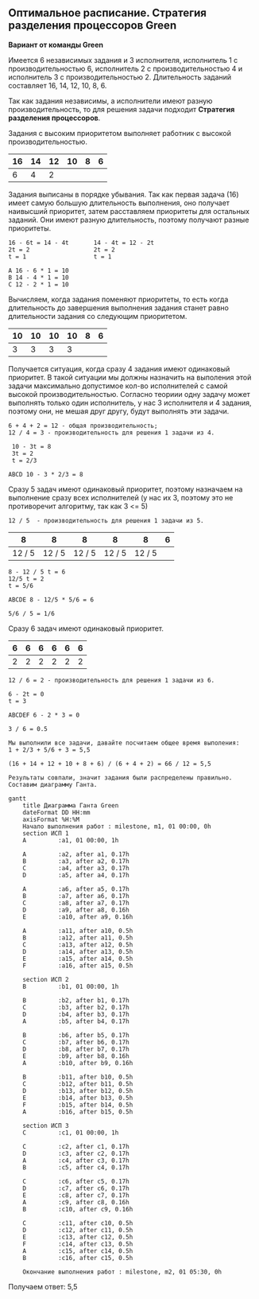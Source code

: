 ## Оптимальное расписание. Стратегия разделения процессоров Green

**Вариант от команды Green**

Имеется 6 независимых задания и 3 исполнителя, исполнитель 1 с производительностью 6, 
исполнитель 2 с производительностью 4 и исполнитель 3 с производительностью 2. 
Длительность заданий составляет 16, 14, 12, 10, 8, 6. 

Так как задания независимы, а исполнители имеют разную производительность, то для решения задачи подходит **Стратегия разделения процессоров**.

Задания с высоким приоритетом выполняет работник с высокой производительностью.


| 16   | 14   | 12   | 10    | 8     | 6     |
|------|------|------|-------|-------|-------|
|   6  |   4  |   2  |       |       |       |


Задания выписаны в порядке убывания. Так как  первая задача (16)  имеет самую большую длительность выполнения,
оно получает наивысший приоритет, затем расставляем приоритеты для остальных заданий. Они имеют разную длительность,
поэтому получают разные приоритеты.

```
16 - 6t = 14 - 4t       14 - 4t = 12 - 2t
2t = 2                  2t = 2
t = 1                   t = 1

A 16 - 6 * 1 = 10 
B 14 - 4 * 1 = 10
C 12 - 2 * 1 = 10
```

Вычисляем, когда задания поменяют приоритеты, то есть когда длительность до завершения выполнения задания 
станет равно длительности задания со следующим приоритетом.


| 10   | 10   | 10   | 10   | 8    | 6    |
|------|------|------|------|------|------|
|   3  |   3  |   3  |   3  |      |      |

Получается ситуация, когда сразу 4 задания имеют одинаковый приоритет. 
В такой ситуации мы должны назначить на выполения этой задачи максимально допустимое кол-во исполнителей с самой высокой производительностью.
Согласно теориии одну задачу может выполнять только один исполнитель, у нас 3 исполнителя и 4 задания, поэтому они, не мешая друг другу,
будут выполнять эти задачи.

```
6 + 4 + 2 = 12 - общая производительность; 
12 / 4 = 3 - производительность для решения 1 задачи из 4.

 10 - 3t = 8
 3t = 2
 t = 2/3

ABCD 10 - 3 * 2/3 = 8
```

Сразу 5 задач имеют одинаковый приоритет, поэтому назначаем на выполнение сразу всех исполнителей 
(у нас их 3, поэтому это не противоречит алгоритму, так как 3 <= 5)

```
12 / 5  - производительность для решения 1 задачи из 5.
```

| 8      | 8     | 8     | 8     | 8     | 6    |
|--------|-------|-------|-------|-------|------|
| 12 / 5 |12 / 5 |12 / 5 |12 / 5 |12 / 5 |      |

```
8 - 12 / 5 t = 6
12/5 t = 2
t = 5/6

ABCDE 8 - 12/5 * 5/6 = 6

5/6 / 5 = 1/6
```

Сразу 6 задач имеют одинаковый приоритет. 

| 6    | 6    | 6    | 6    | 6    | 6    |
|------|------|------|------|------|------|
| 2    | 2    | 2    | 2    | 2    | 2    |

```
12 / 6 = 2 - производительность для решения 1 задачи из 6.

6 - 2t = 0
t = 3

ABCDEF 6 - 2 * 3 = 0

3 / 6 = 0.5
```

```
Мы выполнили все задачи, давайте посчитаем общее время выполения:
1 + 2/3 + 5/6 + 3 = 5,5

(16 + 14 + 12 + 10 + 8 + 6) / (6 + 4 + 2) = 66 / 12 = 5,5

Результаты совпали, значит задания были распределены правильно.
Составим диаграмму Ганта.
```

```mermaid
gantt
    title Диаграмма Ганта Green
    dateFormat DD HH:mm    
    axisFormat %H:%M
    Начало выполнения работ : milestone, m1, 01 00:00, 0h
    section ИСП 1
    A         :a1, 01 00:00, 1h

    A         :a2, after a1, 0.17h
    B         :a3, after a2, 0.17h
    C         :a4, after a3, 0.17h
    D         :a5, after a4, 0.17h

    A         :a6, after a5, 0.17h
    B         :a7, after a6, 0.17h
    C         :a8, after a7, 0.17h
    D         :a9, after a8, 0.16h
    E         :a10, after a9, 0.16h

    A         :a11, after a10, 0.5h
    B         :a12, after a11, 0.5h
    C         :a13, after a12, 0.5h
    D         :a14, after a13, 0.5h
    E         :a15, after a14, 0.5h
    F         :a16, after a15, 0.5h

    section ИСП 2
    B         :b1, 01 00:00, 1h 

    B         :b2, after b1, 0.17h
    C         :b3, after b2, 0.17h
    D         :b4, after b3, 0.17h
    A         :b5, after b4, 0.17h

    B         :b6, after b5, 0.17h
    C         :b7, after b6, 0.17h
    D         :b8, after b7, 0.17h
    E         :b9, after b8, 0.16h
    A         :b10, after b9, 0.16h

    B         :b11, after b10, 0.5h
    C         :b12, after b11, 0.5h
    D         :b13, after b12, 0.5h
    E         :b14, after b13, 0.5h
    F         :b15, after b14, 0.5h
    A         :b16, after b15, 0.5h

    section ИСП 3
    C         :c1, 01 00:00, 1h

    C         :c2, after c1, 0.17h
    D         :c3, after c2, 0.17h
    A         :c4, after c3, 0.17h
    B         :c5, after c4, 0.17h

    C         :c6, after c5, 0.17h
    D         :c7, after c6, 0.17h
    E         :c8, after c7, 0.17h
    A         :c9, after c8, 0.16h
    B         :c10, after c9, 0.16h

    C         :c11, after c10, 0.5h
    D         :c12, after c11, 0.5h
    E         :c13, after c12, 0.5h
    F         :c14, after c13, 0.5h
    A         :c15, after c14, 0.5h
    B         :c16, after c15, 0.5h

    Окончание выполнения работ : milestone, m2, 01 05:30, 0h
```
Получаем ответ: 5,5